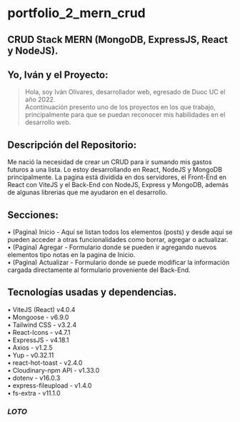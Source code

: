 # portfolio_2_mern_crud

## CRUD Stack MERN (MongoDB, ExpressJS, React y NodeJS).

## Yo, Iván y el Proyecto:
> Hola, soy Iván Olivares, desarrollador web, egresado de Duoc UC el año 2022.  
> Acontinuación presento uno de los proyectos en los que trabajo, principalmente para que se puedan reconocer mis habilidades en el desarrollo web.

## Descripción del Repositorio: 
Me nació la necesidad de crear un CRUD para ir sumando mis gastos futuros a una lista. Lo estoy desarrollando en React, NodeJS y MongoDB principalmente.
La pagina está dividida en dos servidores, el Front-End en React con ViteJS y el Back-End con NodeJS, Express y MongoDB, además de algunas librerias que
me ayudaron en el desarrollo.

## Secciones:  
• (Pagina) Inicio - Aquí se listan todos los elementos (posts) y desde aquí se pueden acceder a otras funcionalidades como borrar, agregar o actualizar.  
• (Pagina) Agregar - Formulario donde se pueden ir agregando nuevos elementos tipo notas en la pagina de Inicio.  
• (Pagina) Actualizar - Formulario donde se puede modificar la información cargada directamente al formulario proveniente del Back-End.

## Tecnologías usadas y dependencias. 
• ViteJS (React) v4.0.4  
• Mongoose - v6.9.0  
• Tailwind CSS - v3.2.4  
• React-Icons - v4.7.1  
• ExpressJS - v4.18.1  
• Axios - v1.2.5  
• Yup - v0.32.11  
• react-hot-toast - v2.4.0  
• Cloudinary-npm API - v1.33.0  
• dotenv - v16.0.3  
• express-fileupload - v1.4.0  
• fs-extra - v11.1.0  


### *LOTO*
